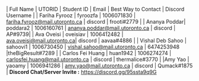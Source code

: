 | Full Name | UTORID | Student ID | Email | Best Way to Contact | Discord Username |
| Fariha Fyrooz | fyroozfa | 1006071830 | fariha.fyrooz@mail.utoronto.ca | discord | frooti#2779 |
| Ananya Poddar| poddara2 | 1006160761 | ananya.poddar@mail.utoronto.ca | discord | AP#9739|
| Ava Oveisi | oveisiav | 1006412482 | ava.oveisi@mail.utoronto.ca| discord | aavaa#4886 |
| Vishal Deb Sahoo | sahoovi1 | 1006730450 | vishal.sahoo@mail.utoronto.ca | 6474253948 |theBigResult#7289 |
| Carlos Fei Huang | huan1942 | 1006274274 | carlosfei.huang@mail.utoronto.ca | discord | thermalice#3770 |
|Amy Yao | yaoamy | 1006941286 | amy.yao@mail.utoronto.ca | discord | Qumack#1875 |
**Discord Chat/Server Invite :** https://discord.gg/95ssta9q9G